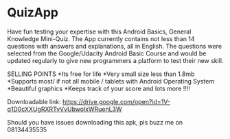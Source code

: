 # QuizApp


Have fun testing your expertise with this Android Basics, General Knowledge Mini-Quiz.
The App currently contains not less than 14 questions with answers and explanations, all in English. 
The questions were selected from the Google/Udacity Android Basic Course and would be updated regularly to give new programmers
a platform to test their new skill.


SELLING POINTS
*Its free for life
*Very small size less than 1.8mb
*Supports most/ if not all  mobile / tablets with Android Operating System
*Beautiful graphics
*Keeps track of your score and lots more !!!!


Downloadable link:
https://drive.google.com/open?id=1V-q1D0cXXUgRXRTvVvUbwolxWRuenL3W


Should you have issues downloading this apk, pls buzz me on 08134435535


